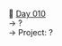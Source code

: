 :date: [Day 010](https://github.com/fernandocucci/100DaysOfPython/tree/main/Day%20010)  
-> ?<br/>
-> Project: ?